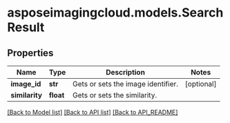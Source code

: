# asposeimagingcloud.models.SearchResult

## Properties
Name | Type | Description | Notes
------------ | ------------- | ------------- | -------------
**image_id** | **str** | Gets or sets the image identifier. | [optional] 
**similarity** | **float** | Gets or sets the similarity. | 

[[Back to Model list]](API_README.md#documentation-for-models) [[Back to API list]](API_README.md#documentation-for-api-endpoints) [[Back to API_README]](API_README.md)


